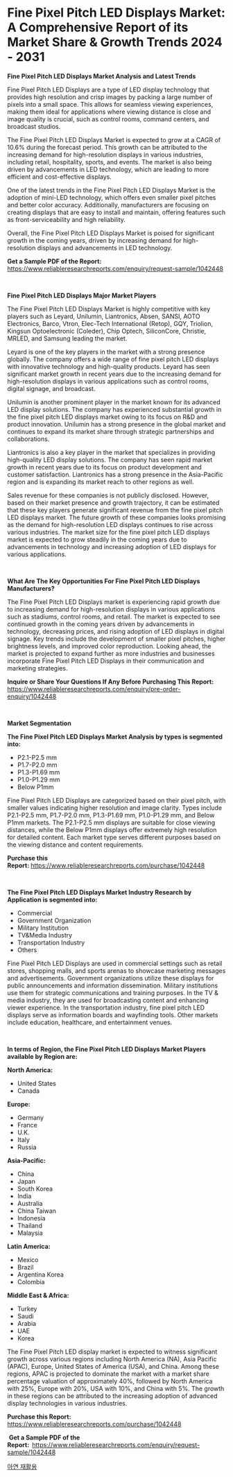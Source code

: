 <p><h1>Fine Pixel Pitch LED Displays Market: A Comprehensive Report of its Market Share & Growth Trends 2024 - 2031</h1></p><p><strong>Fine Pixel Pitch LED Displays Market Analysis and Latest Trends</strong></p>
<p><p>Fine Pixel Pitch LED Displays are a type of LED display technology that provides high resolution and crisp images by packing a large number of pixels into a small space. This allows for seamless viewing experiences, making them ideal for applications where viewing distance is close and image quality is crucial, such as control rooms, command centers, and broadcast studios.</p><p>The Fine Pixel Pitch LED Displays Market is expected to grow at a CAGR of 10.6% during the forecast period. This growth can be attributed to the increasing demand for high-resolution displays in various industries, including retail, hospitality, sports, and events. The market is also being driven by advancements in LED technology, which are leading to more efficient and cost-effective displays.</p><p>One of the latest trends in the Fine Pixel Pitch LED Displays Market is the adoption of mini-LED technology, which offers even smaller pixel pitches and better color accuracy. Additionally, manufacturers are focusing on creating displays that are easy to install and maintain, offering features such as front-serviceability and high reliability.</p><p>Overall, the Fine Pixel Pitch LED Displays Market is poised for significant growth in the coming years, driven by increasing demand for high-resolution displays and advancements in LED technology.</p></p>
<p><strong>Get a Sample PDF of the Report:&nbsp;</strong> <a href="https://www.reliableresearchreports.com/enquiry/request-sample/1042448">https://www.reliableresearchreports.com/enquiry/request-sample/1042448</a></p>
<p>&nbsp;</p>
<p><strong>Fine Pixel Pitch LED Displays Major Market Players</strong></p>
<p><p>The Fine Pixel Pitch LED Displays Market is highly competitive with key players such as Leyard, Unilumin, Liantronics, Absen, SANSI, AOTO Electronics, Barco, Vtron, Elec-Tech International (Retop), GQY, Triolion, Kingsun Optoelectronic (Coleder), Chip Optech, SiliconCore, Christie, MRLED, and Samsung leading the market.</p><p>Leyard is one of the key players in the market with a strong presence globally. The company offers a wide range of fine pixel pitch LED displays with innovative technology and high-quality products. Leyard has seen significant market growth in recent years due to the increasing demand for high-resolution displays in various applications such as control rooms, digital signage, and broadcast.</p><p>Unilumin is another prominent player in the market known for its advanced LED display solutions. The company has experienced substantial growth in the fine pixel pitch LED displays market owing to its focus on R&D and product innovation. Unilumin has a strong presence in the global market and continues to expand its market share through strategic partnerships and collaborations.</p><p>Liantronics is also a key player in the market that specializes in providing high-quality LED display solutions. The company has seen rapid market growth in recent years due to its focus on product development and customer satisfaction. Liantronics has a strong presence in the Asia-Pacific region and is expanding its market reach to other regions as well.</p><p>Sales revenue for these companies is not publicly disclosed. However, based on their market presence and growth trajectory, it can be estimated that these key players generate significant revenue from the fine pixel pitch LED displays market. The future growth of these companies looks promising as the demand for high-resolution LED displays continues to rise across various industries. The market size for the fine pixel pitch LED displays market is expected to grow steadily in the coming years due to advancements in technology and increasing adoption of LED displays for various applications.</p></p>
<p>&nbsp;</p>
<p><strong>What Are The Key Opportunities For Fine Pixel Pitch LED Displays Manufacturers?</strong></p>
<p><p>The Fine Pixel Pitch LED Displays market is experiencing rapid growth due to increasing demand for high-resolution displays in various applications such as stadiums, control rooms, and retail. The market is expected to see continued growth in the coming years driven by advancements in technology, decreasing prices, and rising adoption of LED displays in digital signage. Key trends include the development of smaller pixel pitches, higher brightness levels, and improved color reproduction. Looking ahead, the market is projected to expand further as more industries and businesses incorporate Fine Pixel Pitch LED Displays in their communication and marketing strategies.</p></p>
<p><strong>Inquire or Share Your Questions If Any Before Purchasing This Report:</strong> <a href="https://www.reliableresearchreports.com/enquiry/pre-order-enquiry/1042448">https://www.reliableresearchreports.com/enquiry/pre-order-enquiry/1042448</a></p>
<p>&nbsp;</p>
<p><strong>Market Segmentation</strong></p>
<p><strong>The Fine Pixel Pitch LED Displays Market Analysis by types is segmented into:</strong></p>
<p><ul><li>P2.1-P2.5 mm</li><li>P1.7-P2.0 mm</li><li>P1.3-P1.69 mm</li><li>P1.0-P1.29 mm</li><li>Below P1mm</li></ul></p>
<p><p>Fine Pixel Pitch LED Displays are categorized based on their pixel pitch, with smaller values indicating higher resolution and image clarity. Types include P2.1-P2.5 mm, P1.7-P2.0 mm, P1.3-P1.69 mm, P1.0-P1.29 mm, and Below P1mm markets. The P2.1-P2.5 mm displays are suitable for close viewing distances, while the Below P1mm displays offer extremely high resolution for detailed content. Each market type serves different purposes based on the viewing distance and content requirements.</p></p>
<p><strong>Purchase this Report:&nbsp;</strong><a href="https://www.reliableresearchreports.com/purchase/1042448">https://www.reliableresearchreports.com/purchase/1042448</a></p>
<p>&nbsp;</p>
<p><strong>The Fine Pixel Pitch LED Displays Market Industry Research by Application is segmented into:</strong></p>
<p><ul><li>Commercial</li><li>Government Organization</li><li>Military Institution</li><li>TV&Media Industry</li><li>Transportation Industry</li><li>Others</li></ul></p>
<p><p>Fine Pixel Pitch LED Displays are used in commercial settings such as retail stores, shopping malls, and sports arenas to showcase marketing messages and advertisements. Government organizations utilize these displays for public announcements and information dissemination. Military institutions use them for strategic communications and training purposes. In the TV & media industry, they are used for broadcasting content and enhancing viewer experience. In the transportation industry, fine pixel pitch LED displays serve as information boards and wayfinding tools. Other markets include education, healthcare, and entertainment venues.</p></p>
<p>&nbsp;</p>
<p><strong>In terms of Region, the Fine Pixel Pitch LED Displays Market Players available by Region are:</strong></p>
<p>
    <p> <strong> North America: </strong>
        <ul>
            <li>United States</li>
            <li>Canada</li>
        </ul>
        </p> 
    <p> <strong> Europe: </strong>
        <ul>
            <li>Germany</li>
            <li>France</li>
            <li>U.K.</li>
            <li>Italy</li>
            <li>Russia</li>
        </ul>
        </p> 
    <p> <strong> Asia-Pacific: </strong>
        <ul>
            <li>China</li>
            <li>Japan</li>
            <li>South Korea</li>
            <li>India</li>
            <li>Australia</li>
            <li>China Taiwan</li>
            <li>Indonesia</li>
            <li>Thailand</li>
            <li>Malaysia</li>
        </ul>
        </p> 
    <p> <strong> Latin America: </strong>
        <ul>
            <li>Mexico</li>
            <li>Brazil</li>
            <li>Argentina Korea</li>
            <li>Colombia</li>
        </ul>
        </p> 
    <p> <strong> Middle East & Africa: </strong>
        <ul>
            <li>Turkey</li>
            <li>Saudi</li>
            <li>Arabia</li>
            <li>UAE</li>
            <li>Korea</li>
        </ul>
    </p>
    </p>
<p><p>The Fine Pixel Pitch LED display market is expected to witness significant growth across various regions including North America (NA), Asia Pacific (APAC), Europe, United States of America (USA), and China. Among these regions, APAC is projected to dominate the market with a market share percentage valuation of approximately 40%, followed by North America with 25%, Europe with 20%, USA with 10%, and China with 5%. The growth in these regions can be attributed to the increasing adoption of advanced display technologies in various industries.</p></p>
<p><strong>Purchase this Report: </strong><a href="https://www.reliableresearchreports.com/purchase/1042448">https://www.reliableresearchreports.com/purchase/1042448</a></p>
<p>&nbsp;<strong>Get a Sample PDF of the Report:&nbsp;&nbsp;</strong><a href="https://www.reliableresearchreports.com/enquiry/request-sample/1042448">https://www.reliableresearchreports.com/enquiry/request-sample/1042448</a></p>
<p><strong></strong></p>
<p><p><a href="https://medium.com/@wheelgg5674537/%EC%95%84%EC%97%B0-%EC%9E%AC%ED%99%9C%EC%9A%A9-%EC%8B%9C%EC%9E%A5-%EC%A2%85%EB%A5%98-%EC%9D%91%EC%9A%A9-%EB%B0%8F-%EC%A7%80%EB%A6%AC%EC%97%90-%EB%94%B0%EB%A5%B8-%ED%8F%AC%EA%B4%84%EC%A0%81%EC%9D%B8-%ED%8F%89%EA%B0%80-8326e0a19bc9">아연 재활용</a></p></p>